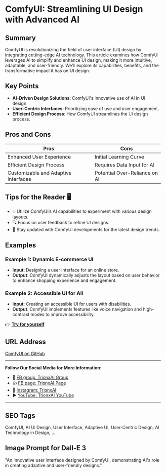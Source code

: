 
# ComfyUI: Streamlining UI Design with Advanced AI

## Summary
ComfyUI is revolutionizing the field of user interface (UI) design by integrating cutting-edge AI technology. This article examines how ComfyUI leverages AI to simplify and enhance UI design, making it more intuitive, adaptable, and user-friendly. We'll explore its capabilities, benefits, and the transformative impact it has on UI design.

## Key Points
- **AI-Driven Design Solutions**: ComfyUI's innovative use of AI in UI design.
- **User-Centric Interfaces**: Prioritizing ease of use and user engagement.
- **Efficient Design Process**: How ComfyUI streamlines the UI design process.

## Pros and Cons
| Pros                                | Cons                              |
|-------------------------------------|-----------------------------------|
| Enhanced User Experience            | Initial Learning Curve            |
| Efficient Design Process            | Requires Data Input for AI        |
| Customizable and Adaptive Interfaces| Potential Over-Reliance on AI     |

## Tips for the Reader 🖥️
- 💡 Utilize ComfyUI’s AI capabilities to experiment with various design layouts.
- 🔍 Focus on user feedback to refine UI designs.
- 🔄 Stay updated with ComfyUI developments for the latest design trends.

## Examples
### Example 1: Dynamic E-commerce UI
- **Input**: Designing a user interface for an online store.
- **Output**: ComfyUI dynamically adjusts the layout based on user behavior to enhance shopping experience and engagement.

### Example 2: Accessible UI for All
- **Input**: Creating an accessible UI for users with disabilities.
- **Output**: ComfyUI implements features like voice navigation and high-contrast modes to improve accessibility.

👉 <a href="https://github.com/comfyanonymous" target="_blank">**Try for yourself**</a>

## URL Address
<a href="https://github.com/comfyanonymous" target="_blank">ComfyUI on GitHub</a>

---

**Follow Our Social Media for More Information:**
- 📘 <a href="https://www.facebook.com/groups/trionxai" target="_blank">FB group: TrionxAI Group</a>
- 👍 <a href="https://www.facebook.com/ai.trionxai" target="_blank">FB page: TrionxAI Page</a>
- 📸 <a href="https://www.instagram.com/trionxai/" target="_blank">Instagram: TrionxAI</a>
- ▶️ <a href="https://www.youtube.com/@robotdocs/" target="_blank">YouTube: TrionxAI YouTube</a>

---

## SEO Tags
ComfyUI, AI UI Design, User Interface, Adaptive UI, User-Centric Design, AI Technology in Design, ...

## Image Prompt for Dall-E 3
"An innovative user interface designed by ComfyUI, demonstrating AI's role in creating adaptive and user-friendly designs."
